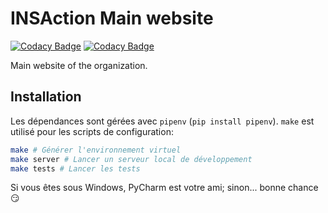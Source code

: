 # INSAction Main website

[![Codacy Badge](https://api.codacy.com/project/badge/Grade/44ecfabe74d74b7bb87894bd7cbf9b72)](https://www.codacy.com/app/insaction-dev/main-website?utm_source=github.com&amp;utm_medium=referral&amp;utm_content=insaction-dev/main-website&amp;utm_campaign=Badge_Grade)
[![Codacy Badge](https://api.codacy.com/project/badge/Coverage/44ecfabe74d74b7bb87894bd7cbf9b72)](https://www.codacy.com/app/insaction-dev/main-website?utm_source=github.com&utm_medium=referral&utm_content=insaction-dev/main-website&utm_campaign=Badge_Coverage)

Main website of the organization.

## Installation

Les dépendances sont gérées avec `pipenv` (`pip install pipenv`). `make` est utilisé pour les scripts de configuration:

```bash
make # Générer l'environnement virtuel
make server # Lancer un serveur local de développement
make tests # Lancer les tests
```
    
Si vous êtes sous Windows, PyCharm est votre ami; sinon... bonne chance :smirk:

